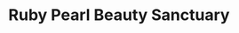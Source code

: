 ---
title: "Ruby Pearl Beauty Sanctuary"
url: /newcastle-west/ruby-pearl-beauty-sanctuary/
shop: beauty
---